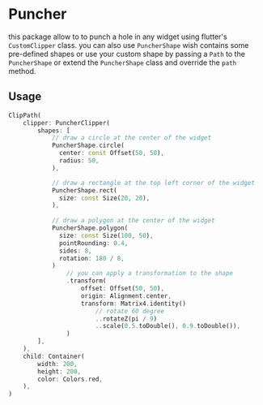 # Puncher
  this package allow to to punch a hole in any widget using flutter's `CustomClipper` class.
you can also use `PuncherShape` wish contains some pre-defined shapes or use your custom shape by passing a `Path` to the `PuncherShape` or extend the `PuncherShape` class and override the `path` method.

## Usage
```dart
ClipPath(
    clipper: PuncherClipper(
        shapes: [
            // draw a circle at the center of the widget
            PuncherShape.circle(
              center: const Offset(50, 50),
              radius: 50,
            ),

            // draw a rectangle at the top left corner of the widget
            PuncherShape.rect(
              size: const Size(20, 20),
            ),
            
            // draw a polygon at the center of the widget
            PuncherShape.polygon(
              size: const Size(100, 50),
              pointRounding: 0.4,
              sides: 8,
              rotation: 180 / 8,
            )
                // you can apply a transformation to the shape
                .transform(
                    offset: Offset(50, 50),
                    origin: Alignment.center,
                    transform: Matrix4.identity()
                        // rotate 60 degree
                        ..rotateZ(pi / 9)
                        ..scale(0.5.toDouble(), 0.9.toDouble()),
                )
        ],
    ),
    child: Container(
        width: 200,
        height: 200,
        color: Colors.red,
    ),
)
```